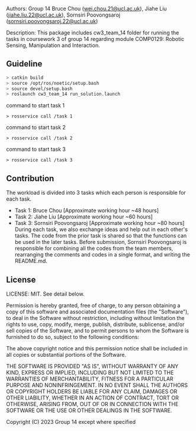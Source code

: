 Authors: Group 14
         Bruce Chou            (wei.chou.21@ucl.ac.uk),
         Jiahe Liu             (jiahe.liu.22@ucl.ac.uk),
         Sornsiri Poovongsaroj (sornsiri.poovongsaroj.22@ucl.ac.uk)

Description: This package includes cw3_team_14 folder for running the tasks in coursework 3 of group 14 regarding module COMP0129: Robotic Sensing, Manipulation and Interaction.

## Guideline
```bash
> catkin build
> source /opt/ros/noetic/setup.bash
> source devel/setup.bash
> roslaunch cw3_team_14 run_solution.launch
```

command to start task 1
```
> rosservice call /task 1
```
command to start task 2
```
> rosservice call /task 2
```
command to start task 3
```
> rosservice call /task 3
```

## Contribution
The workload is divided into 3 tasks which each person is responsible for each task.
 - Task 1: Bruce Chou            [Approximate working hour ~48 hours]
 - Task 2: Jiahe Liu             [Approximate working hour ~60 hours]
 - Task 3: Sornsiri Poovongsaroj [Approximate working hour ~80 hours]
During each task, we also exchange ideas and help out in each other's tasks. The code from the prior task is shared so that the functions can be used in the later tasks. Before submission, Sornsiri Poovongsaroj is responsible for combining all the codes from the team members, rearranging the comments and codes in a single format, and writing the README.md.

## License
LICENSE: MIT. See detail below.

Permission is hereby granted, free of charge, to any person obtaining
a copy of this software and associated documentation files (the
"Software"), to deal in the Software without restriction, including
without limitation the rights to use, copy, modify, merge, publish,
distribute, sublicense, and/or sell copies of the Software, and to
permit persons to whom the Software is furnished to do so, subject to
the following conditions:

The above copyright notice and this permission notice shall be
included in all copies or substantial portions of the Software.

THE SOFTWARE IS PROVIDED "AS IS", WITHOUT WARRANTY OF ANY KIND,
EXPRESS OR IMPLIED, INCLUDING BUT NOT LIMITED TO THE WARRANTIES OF
MERCHANTABILITY, FITNESS FOR A PARTICULAR PURPOSE AND
NONINFRINGEMENT. IN NO EVENT SHALL THE AUTHORS OR COPYRIGHT HOLDERS BE
LIABLE FOR ANY CLAIM, DAMAGES OR OTHER LIABILITY, WHETHER IN AN ACTION
OF CONTRACT, TORT OR OTHERWISE, ARISING FROM, OUT OF OR IN CONNECTION
WITH THE SOFTWARE OR THE USE OR OTHER DEALINGS IN THE SOFTWARE.

Copyright (C) 2023 Group 14 except where specified
